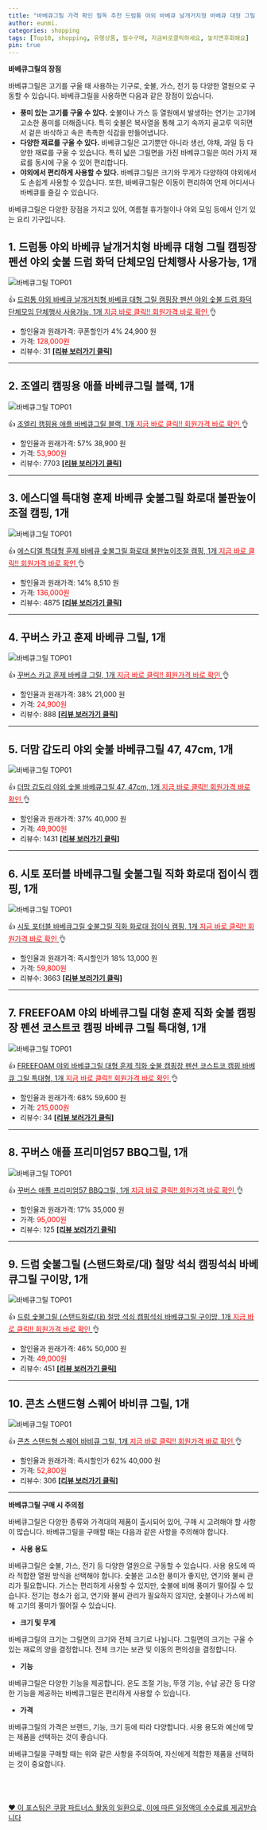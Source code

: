 ```yaml
---
title: "바베큐그릴 가격 확인 필독 추천 드럼통 야외 바베큐 날개거치형 바베큐 대형 그릴 캠핑장 펜션 야외 숯불 드럼 화덕 단체모임 단체행사 사용가능, 1개 비교 장점 구매가이드"
author: eunmi.
categories: shopping
tags: [Top10, shopping, 유행상품, 필수구매, 지금바로클릭하세요, 놓치면후회해요]
pin: true
---
```

**바베큐그릴의 장점**

바베큐그릴은 고기를 구울 때 사용하는 기구로, 숯불, 가스, 전기 등 다양한 열원으로 구동할 수 있습니다. 바베큐그릴을 사용하면 다음과 같은 장점이 있습니다.

* **풍미 있는 고기를 구울 수 있다.** 숯불이나 가스 등 열원에서 발생하는 연기는 고기에 고소한 풍미를 더해줍니다. 특히 숯불은 복사열을 통해 고기 속까지 골고루 익히면서 겉은 바삭하고 속은 촉촉한 식감을 만들어냅니다.
* **다양한 재료를 구울 수 있다.** 바베큐그릴은 고기뿐만 아니라 생선, 야채, 과일 등 다양한 재료를 구울 수 있습니다. 특히 넓은 그릴면을 가진 바베큐그릴은 여러 가지 재료를 동시에 구울 수 있어 편리합니다.
* **야외에서 편리하게 사용할 수 있다.** 바베큐그릴은 크기와 무게가 다양하여 야외에서도 손쉽게 사용할 수 있습니다. 또한, 바베큐그릴은 이동이 편리하여 언제 어디서나 바베큐를 즐길 수 있습니다.

바베큐그릴은 다양한 장점을 가지고 있어, 여름철 휴가철이나 야외 모임 등에서 인기 있는 요리 기구입니다.

   

## 1. 드럼통 야외 바베큐 날개거치형 바베큐 대형 그릴 캠핑장 펜션 야외 숯불 드럼 화덕 단체모임 단체행사 사용가능, 1개

![바베큐그릴 TOP01](https://thumbnail7.coupangcdn.com/thumbnails/remote/230x230ex/image/vendor_inventory/c02e/24c10a51849bc0af1b724e6d5e709e1b017e7282b04e2ef4486bd9e94c14.jpg)


👍 [드럼통 야외 바베큐 날개거치형 바베큐 대형 그릴 캠핑장 펜션 야외 숯불 드럼 화덕 단체모임 단체행사 사용가능, 1개 <font color=red> 지금 바로 클릭!! 회원가격 바로 확인 </font> ](https://link.coupang.com/re/AFFSDP?lptag=AF3617701&subid=GithubCoopas&pageKey=7127307924&traceid=V0-153&itemId=17859928963&vendorItemId=85023213983) 👌 


- 할인율과 원래가격: 쿠폰할인가 4%  24,900   원
- 가격: <span style='color:red'>128,000원</span>
- 리뷰수: 31  [**[리뷰 보러가기 클릭]**](https://link.coupang.com/re/AFFSDP?lptag=AF3617701&subid=GithubCoopas&pageKey=7127307924&traceid=V0-153&itemId=17859928963&vendorItemId=85023213983)

---


   

## 2. 조엘리 캠핑용 애플 바베큐그릴 블랙, 1개

![바베큐그릴 TOP01](https://thumbnail8.coupangcdn.com/thumbnails/remote/230x230ex/image/retail/images/2021/12/30/17/2/98cc29a5-8163-4390-a2b2-59a4202614f7.jpg)


👍 [조엘리 캠핑용 애플 바베큐그릴 블랙, 1개 <font color=red> 지금 바로 클릭!! 회원가격 바로 확인 </font> ](https://link.coupang.com/re/AFFSDP?lptag=AF3617701&subid=GithubCoopas&pageKey=6262330132&traceid=V0-153&itemId=12757914324&vendorItemId=80024150507) 👌 


- 할인율과 원래가격: 57%  38,900   원
- 가격: <span style='color:red'>53,900원</span>
- 리뷰수: 7703  [**[리뷰 보러가기 클릭]**](https://link.coupang.com/re/AFFSDP?lptag=AF3617701&subid=GithubCoopas&pageKey=6262330132&traceid=V0-153&itemId=12757914324&vendorItemId=80024150507)

---


   

## 3. 에스디엘 특대형 훈제 바베큐 숯불그릴 화로대 불판높이조절 캠핑, 1개

![바베큐그릴 TOP01](https://thumbnail6.coupangcdn.com/thumbnails/remote/230x230ex/image/vendor_inventory/2143/4d88b1390f082afdb40ac4513514a31eb6baa58a10d04c001867cf71839f.jpg)


👍 [에스디엘 특대형 훈제 바베큐 숯불그릴 화로대 불판높이조절 캠핑, 1개 <font color=red> 지금 바로 클릭!! 회원가격 바로 확인 </font> ](https://link.coupang.com/re/AFFSDP?lptag=AF3617701&subid=GithubCoopas&pageKey=1268157092&traceid=V0-153&itemId=2271896308&vendorItemId=4351581338) 👌 


- 할인율과 원래가격: 14%  8,510   원
- 가격: <span style='color:red'>136,000원</span>
- 리뷰수: 4875  [**[리뷰 보러가기 클릭]**](https://link.coupang.com/re/AFFSDP?lptag=AF3617701&subid=GithubCoopas&pageKey=1268157092&traceid=V0-153&itemId=2271896308&vendorItemId=4351581338)

---


   

## 4. 꾸버스 카고 훈제 바베큐 그릴, 1개

![바베큐그릴 TOP01](https://thumbnail6.coupangcdn.com/thumbnails/remote/230x230ex/image/retail/images/2022/10/28/16/0/4be35b36-1bcd-4136-a7eb-8150ea595a1e.jpg)


👍 [꾸버스 카고 훈제 바베큐 그릴, 1개 <font color=red> 지금 바로 클릭!! 회원가격 바로 확인 </font> ](https://link.coupang.com/re/AFFSDP?lptag=AF3617701&subid=GithubCoopas&pageKey=6875781652&traceid=V0-153&itemId=16462893850&vendorItemId=83652877210) 👌 


- 할인율과 원래가격: 38%  21,000   원
- 가격: <span style='color:red'>24,900원</span>
- 리뷰수: 888  [**[리뷰 보러가기 클릭]**](https://link.coupang.com/re/AFFSDP?lptag=AF3617701&subid=GithubCoopas&pageKey=6875781652&traceid=V0-153&itemId=16462893850&vendorItemId=83652877210)

---


   

## 5. 더맘 갑도리 야외 숯불 바베큐그릴 47, 47cm, 1개

![바베큐그릴 TOP01](https://thumbnail9.coupangcdn.com/thumbnails/remote/230x230ex/image/vendor_inventory/ad6b/a3308ffb5245cf362834e867118fb3eddf58f0e25a5b10e1785b74ffabd0.jpg)


👍 [더맘 갑도리 야외 숯불 바베큐그릴 47, 47cm, 1개 <font color=red> 지금 바로 클릭!! 회원가격 바로 확인 </font> ](https://link.coupang.com/re/AFFSDP?lptag=AF3617701&subid=GithubCoopas&pageKey=7394380019&traceid=V0-153&itemId=19124305831&vendorItemId=86195311884) 👌 


- 할인율과 원래가격: 37%  40,000   원
- 가격: <span style='color:red'>49,900원</span>
- 리뷰수: 1431  [**[리뷰 보러가기 클릭]**](https://link.coupang.com/re/AFFSDP?lptag=AF3617701&subid=GithubCoopas&pageKey=7394380019&traceid=V0-153&itemId=19124305831&vendorItemId=86195311884)

---


   

## 6. 시토 포터블 바베큐그릴 숯불그릴 직화 화로대 접이식 캠핑, 1개

![바베큐그릴 TOP01](https://thumbnail10.coupangcdn.com/thumbnails/remote/230x230ex/image/vendor_inventory/6d43/3f9bad989820bd693d8c2380ed95e536a96a0746bc1084223fe2f20589e1.jpg)


👍 [시토 포터블 바베큐그릴 숯불그릴 직화 화로대 접이식 캠핑, 1개 <font color=red> 지금 바로 클릭!! 회원가격 바로 확인 </font> ](https://link.coupang.com/re/AFFSDP?lptag=AF3617701&subid=GithubCoopas&pageKey=7487474793&traceid=V0-153&itemId=19838051225&vendorItemId=73260378336) 👌 


- 할인율과 원래가격: 즉시할인가 18%  13,000   원
- 가격: <span style='color:red'>59,800원</span>
- 리뷰수: 3663  [**[리뷰 보러가기 클릭]**](https://link.coupang.com/re/AFFSDP?lptag=AF3617701&subid=GithubCoopas&pageKey=7487474793&traceid=V0-153&itemId=19838051225&vendorItemId=73260378336)

---


   

## 7. FREEFOAM 야외 바베큐그릴 대형 훈제 직화 숯불 캠핑장 펜션 코스트코 캠핑 바베큐 그릴 특대형, 1개

![바베큐그릴 TOP01](https://thumbnail8.coupangcdn.com/thumbnails/remote/230x230ex/image/vendor_inventory/d78a/33a9233cc122614a8f0fe60ccfc92dc58a327c36538e730c4a10f6471959.jpg)


👍 [FREEFOAM 야외 바베큐그릴 대형 훈제 직화 숯불 캠핑장 펜션 코스트코 캠핑 바베큐 그릴 특대형, 1개 <font color=red> 지금 바로 클릭!! 회원가격 바로 확인 </font> ](https://link.coupang.com/re/AFFSDP?lptag=AF3617701&subid=GithubCoopas&pageKey=7147324698&traceid=V0-153&itemId=17961467387&vendorItemId=85771550345) 👌 


- 할인율과 원래가격: 68%  59,600   원
- 가격: <span style='color:red'>215,000원</span>
- 리뷰수: 34  [**[리뷰 보러가기 클릭]**](https://link.coupang.com/re/AFFSDP?lptag=AF3617701&subid=GithubCoopas&pageKey=7147324698&traceid=V0-153&itemId=17961467387&vendorItemId=85771550345)

---


   

## 8. 꾸버스 애플 프리미엄57 BBQ그릴, 1개

![바베큐그릴 TOP01](https://thumbnail9.coupangcdn.com/thumbnails/remote/230x230ex/image/vendor_inventory/41c3/fc7399d90ef4d180de8655f4717a705808d29c2f698a17eda40e7e13fa17.jpg)


👍 [꾸버스 애플 프리미엄57 BBQ그릴, 1개 <font color=red> 지금 바로 클릭!! 회원가격 바로 확인 </font> ](https://link.coupang.com/re/AFFSDP?lptag=AF3617701&subid=GithubCoopas&pageKey=94793896&traceid=V0-153&itemId=293150261&vendorItemId=4140029057) 👌 


- 할인율과 원래가격: 17%  35,000   원
- 가격: <span style='color:red'>95,000원</span>
- 리뷰수: 125  [**[리뷰 보러가기 클릭]**](https://link.coupang.com/re/AFFSDP?lptag=AF3617701&subid=GithubCoopas&pageKey=94793896&traceid=V0-153&itemId=293150261&vendorItemId=4140029057)

---


   

## 9. 드럼 숯불그릴 (스탠드화로/대) 철망 석쇠 캠핑석쇠 바베큐그릴 구이망, 1개

![바베큐그릴 TOP01](https://thumbnail6.coupangcdn.com/thumbnails/remote/230x230ex/image/vendor_inventory/images/2017/04/13/13/8/dcef5bce-a6a4-4be3-b120-2bfa576af347.jpg)


👍 [드럼 숯불그릴 (스탠드화로/대) 철망 석쇠 캠핑석쇠 바베큐그릴 구이망, 1개 <font color=red> 지금 바로 클릭!! 회원가격 바로 확인 </font> ](https://link.coupang.com/re/AFFSDP?lptag=AF3617701&subid=GithubCoopas&pageKey=18835803&traceid=V0-153&itemId=75646221&vendorItemId=3126428436) 👌 


- 할인율과 원래가격: 46%  50,000   원
- 가격: <span style='color:red'>49,000원</span>
- 리뷰수: 451  [**[리뷰 보러가기 클릭]**](https://link.coupang.com/re/AFFSDP?lptag=AF3617701&subid=GithubCoopas&pageKey=18835803&traceid=V0-153&itemId=75646221&vendorItemId=3126428436)

---


   

## 10. 콘츠 스탠드형 스퀘어 바비큐 그릴, 1개

![바베큐그릴 TOP01](https://thumbnail9.coupangcdn.com/thumbnails/remote/230x230ex/image/product/image/vendoritem/2019/04/08/3131870498/41394b05-5547-4c8e-8d2d-168982036c32.jpg)


👍 [콘츠 스탠드형 스퀘어 바비큐 그릴, 1개 <font color=red> 지금 바로 클릭!! 회원가격 바로 확인 </font> ](https://link.coupang.com/re/AFFSDP?lptag=AF3617701&subid=GithubCoopas&pageKey=19471720&traceid=V0-153&itemId=78123457&vendorItemId=3131870498) 👌 


- 할인율과 원래가격: 즉시할인가 62%  40,000   원
- 가격: <span style='color:red'>52,800원</span>
- 리뷰수: 306  [**[리뷰 보러가기 클릭]**](https://link.coupang.com/re/AFFSDP?lptag=AF3617701&subid=GithubCoopas&pageKey=19471720&traceid=V0-153&itemId=78123457&vendorItemId=3131870498)

---
**바베큐그릴 구매 시 주의점**

바베큐그릴은 다양한 종류와 가격대의 제품이 출시되어 있어, 구매 시 고려해야 할 사항이 많습니다. 바베큐그릴을 구매할 때는 다음과 같은 사항을 주의해야 합니다.

* **사용 용도**

바베큐그릴은 숯불, 가스, 전기 등 다양한 열원으로 구동할 수 있습니다. 사용 용도에 따라 적합한 열원 방식을 선택해야 합니다. 숯불은 고소한 풍미가 좋지만, 연기와 불씨 관리가 필요합니다. 가스는 편리하게 사용할 수 있지만, 숯불에 비해 풍미가 떨어질 수 있습니다. 전기는 청소가 쉽고, 연기와 불씨 관리가 필요하지 않지만, 숯불이나 가스에 비해 고기의 풍미가 떨어질 수 있습니다.

* **크기 및 무게**

바베큐그릴의 크기는 그릴면의 크기와 전체 크기로 나뉩니다. 그릴면의 크기는 구울 수 있는 재료의 양을 결정합니다. 전체 크기는 보관 및 이동의 편의성을 결정합니다.

* **기능**

바베큐그릴은 다양한 기능을 제공합니다. 온도 조절 기능, 뚜껑 기능, 수납 공간 등 다양한 기능을 제공하는 바베큐그릴은 편리하게 사용할 수 있습니다.

* **가격**

바베큐그릴의 가격은 브랜드, 기능, 크기 등에 따라 다양합니다. 사용 용도와 예산에 맞는 제품을 선택하는 것이 좋습니다.

바베큐그릴을 구매할 때는 위와 같은 사항을 주의하여, 자신에게 적합한 제품을 선택하는 것이 중요합니다.<br><br><br><br><br> [ ❤  이 포스팅은 쿠팡 파트너스 활동의 일환으로, 이에 따른 일정액의 수수료를 제공받습니다](https://link.coupang.com/a/bcEFyh)